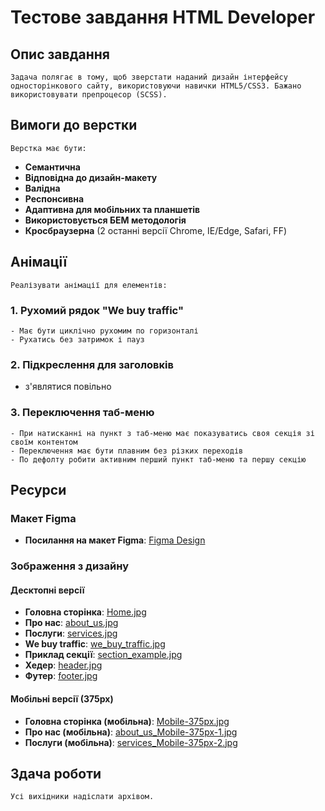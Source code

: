 # Тестове завдання HTML Developer

## Опис завдання

    Задача полягає в тому, щоб зверстати наданий дизайн інтерфейсу односторінкового сайту, використовуючи навички HTML5/CSS3. Бажано використовувати препроцесор (SCSS).

## Вимоги до верстки

    Верстка має бути:

- **Семантична**
- **Відповідна до дизайн-макету**
- **Валідна**
- **Респонсивна**
- **Адаптивна для мобільних та планшетів**
- **Використовується БЕМ методологія**
- **Кросбраузерна** (2 останні версії Chrome, IE/Edge, Safari, FF)

## Анімації

    Реалізувати анімації для елементів:

### 1. Рухомий рядок "We buy traffic"

    - Має бути циклічно рухомим по горизонталі
    - Рухатись без затримок і пауз

### 2. Підкреслення для заголовків

-    з'являтися повільно

### 3. Переключення таб-меню

    - При натисканні на пункт з таб-меню має показуватись своя секція зі своїм контентом
    - Переключення має бути плавним без різких переходів
    - По дефолту робити активним перший пункт таб-меню та першу секцію

## Ресурси

### Макет Figma

- **Посилання на макет Figma**: [Figma Design](https://www.figma.com/design/vjcJMSXGYtedIpqLGC0P60/HTML_Developer_Test_task?node-id=2457-889&t=cxPSLaB7Zp4hKH0H-4)

### Зображення з дизайну

#### Десктопні версії

- **Головна сторінка**: [Home.jpg](docs/design/Home.jpg)
- **Про нас**: [about_us.jpg](docs/design/about_us.jpg)
- **Послуги**: [services.jpg](docs/design/services.jpg)
- **We buy traffic**: [we_buy_traffic.jpg](docs/design/we_buy_traffic.jpg)
- **Приклад секції**: [section_example.jpg](docs/design/section_example.jpg)
- **Хедер**: [header.jpg](docs/design/header.jpg)
- **Футер**: [footer.jpg](docs/design/footer.jpg)

#### Мобільні версії (375px)

- **Головна сторінка (мобільна)**: [Mobile-375px.jpg](docs/design/Mobile-375px.jpg)
- **Про нас (мобільна)**: [about_us_Mobile-375px-1.jpg](docs/design/about_us_Mobile-375px-1.jpg)
- **Послуги (мобільна)**: [services_Mobile-375px-2.jpg](docs/design/services_Mobile-375px-2.jpg)

## Здача роботи

    Усі вихідники надіслати архівом.

